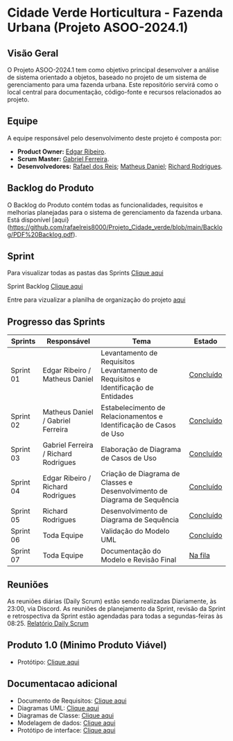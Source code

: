 # Cidade Verde Horticultura - Fazenda Urbana  (Projeto ASOO-2024.1)

## Visão Geral
O Projeto ASOO-2024.1 tem como objetivo principal desenvolver a análise de sistema orientado a objetos, baseado no projeto de um sistema de gerenciamento para uma fazenda urbana. Este repositório servirá como o local central para documentação, código-fonte e recursos relacionados ao projeto.

## Equipe
A equipe responsável pelo desenvolvimento deste projeto é composta por:

- **Product Owner:** [Edgar Ribeiro](https://github.com/edgar-rib).
- **Scrum Master:** [Gabriel Ferreira](https://github.com/GabrielFerreira9961).
- **Desenvolvedores:** [Rafael dos Reis](https://github.com/rafaelreis8000); [Matheus Daniel](https://github.com/Matheusdsants); [Richard Rodrigues](https://github.com/Richardrr7).
  

## Backlog do Produto
O Backlog do Produto contém todas as funcionalidades, requisitos e melhorias planejadas para o sistema de gerenciamento da fazenda urbana. Está disponível [aqui}(https://github.com/rafaelreis8000/Projeto_Cidade_verde/blob/main/Backlog/PDF%20Backlog.pdf).

## Sprint
   Para visualizar todas as pastas das Sprints [Clique aqui](https://github.com/edgar-rib/Project-ASOO-2024.1/tree/main/BackLog/Sprints)
   
   Sprint Backlog [Clique aqui](https://github.com/edgar-rib/Project-ASOO-2024.1/blob/main/BackLog/Sprints/Sprint%20Backlog.pdf) 

   Entre para vizualizar a planilha de organização do projeto [aqui](https://unipead-my.sharepoint.com/:x:/g/personal/edgar_ribeiro3_aluno_unip_br/EaU-nMXuz4BPk5m3f19zBSoBl1xH115Q-ExXoF3_NAD8AQ?e=c3a1bj)


   
## Progresso das Sprints
| Sprints        | Responsável      | Tema                                                                                  | Estado          |
|----------------|------------------|---------------------------------------------------------------------------------------|-----------------|
| Sprint 01      | Edgar Ribeiro / Matheus Daniel            | Levantamento de Requisitos Levantamento de Requisitos e Identificação de Entidades    | [Concluído](https://github.com/edgar-rib/Project-ASOO-2024.1/tree/main/BackLog/Sprints/Sprint%201%20-%20Levantamento%20de%20Requisitos%20Levantamento%20de%20Requisitos%20e%20Identifica%C3%A7%C3%A3o%20de%20Entidades)|
| Sprint 02      | Matheus Daniel / Gabriel Ferreira           | Estabelecimento de Relacionamentos e Identificação de Casos de Uso                    | [Concluído](https://github.com/edgar-rib/Project-ASOO-2024.1/tree/main/BackLog/Sprints/Sprint%202%20-%20%20Estabelecimento%20de%20Relacionamentos%20e%20Identifica%C3%A7%C3%A3o%20de%20Casos%20de%20Uso/Vers%C3%A3o%201.1)|
| Sprint 03      | Gabriel Ferreira / Richard Rodrigues            | Elaboração de Diagrama de Casos de Uso                                                | [Concluído](https://github.com/edgar-rib/Project-ASOO-2024.1/tree/main/BackLog/Sprints/Sprint%203%20-%20Elabora%C3%A7%C3%A3o%20de%20Diagrama%20de%20Casos%20de%20Uso)|
| Sprint 04      | Edgar Ribeiro / Richard Rodrigues            | Criação de Diagrama de Classes e Desenvolvimento de Diagrama de Sequência             | [Concluído](https://github.com/edgar-rib/Project-ASOO-2024.1/tree/main/BackLog/Sprints/Sprint%204%20-%20Cria%C3%A7%C3%A3o%20de%20Diagrama%20de%20Classes%20e%20Desenvolvimento%20de%20Diagrama%20de%20Sequ%C3%AAncia/Vers%C3%A3o%201.1)|
| Sprint 05      | Richard Rodrigues          | Desenvolvimento de Diagrama de Sequência        | [Concluído](https://github.com/edgar-rib/Project-ASOO-2024.1/tree/main/BackLog/Sprints/Sprint%205%20-%20Desenvolvimento%20de%20Diagrama%20de%20Sequ%C3%AAncia%20e%20Constru%C3%A7%C3%A3o%20de%20Diagrama%20de%20Atividades/Vers%C3%A3o%201.1)|
| Sprint 06      | Toda Equipe           | Validação do Modelo UML              | [Concluído](https://github.com/edgar-rib/Project-ASOO-2024.1/tree/main/BackLog/Sprints/Sprint%206%20-%20Constru%C3%A7%C3%A3o%20de%20Diagrama%20de%20Atividades%20(Parte%202)%20e%20Valida%C3%A7%C3%A3o%20do%20Modelo%20UML/Vers%C3%A3o%201.1)|
| Sprint 07      | Toda Equipe           | Documentação do Modelo e Revisão Final                                                | [Na fila](https://github.com/edgar-rib/Project-ASOO-2024.1/tree/main/BackLog/Sprints/Sprint%207%20-%20Documenta%C3%A7%C3%A3o%20do%20Modelo%20e%20Revis%C3%A3o%20Final/Vers%C3%A3o%201.1)|



## Reuniões
As reuniões diárias (Daily Scrum) estão sendo realizadas Diariamente, às 23:00, via Discord. As reuniões de planejamento da Sprint, revisão da Sprint e retrospectiva da Sprint estão agendadas para todas a segundas-feiras às 08:25. [Relatório Daily Scrum](https://github.com/edgar-rib/Project-ASOO-2024.1/blob/main/BackLog/Requisitos%20do%20Sistema)

## Produto 1.0 (Minimo Produto Viável)
- Protótipo: [Clique aqui](https://unipead-my.sharepoint.com/:f:/g/personal/edgar_ribeiro3_aluno_unip_br/Eq7FPvoQto5CqCEoqsZJ0xMBOUMLZy3hHVphXJ3-1Un8Zw?e=dju8NA)

## Documentacao adicional
- Documento de Requisitos: [Clique aqui](https://github.com/edgar-rib/Project-ASOO-2024.1/blob/main/BackLog/Requisitos%20do%20Sistema)
- Diagramas UML: [Clique aqui](https://github.com/edgar-rib/Project-ASOO-2024.1/tree/main/Diagrama%20UML)
- Diagramas de Classe: [Clique aqui](https://github.com/edgar-rib/Project-ASOO-2024.1/tree/main/Diagrama%20de%20Classes)
- Modelagem de dados: [Clique aqui](https://github.com/edgar-rib/Project-ASOO-2024.1/tree/main/Modelagem%20de%20Dados)
- Protótipo de interface: [Clique aqui](https://github.com/edgar-rib/Project-ASOO-2024.1/tree/main/Prototipagem%20Interface%20%20UI)




